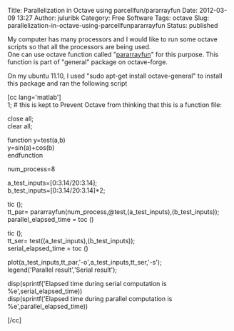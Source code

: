 Title: Parallelization in Octave using parcellfun/pararrayfun
Date: 2012-03-09 13:27
Author: juluribk
Category: Free Software
Tags: octave
Slug: parallelization-in-octave-using-parcellfunpararrayfun
Status: published

My computer has many processors and I would like to run some octave scripts so that all the processors are being used.  
One can use octave function called "[pararrayfun](http://octave.sourceforge.net/general/function/pararrayfun.html)" for this purpose. This function is part of "general" package on octave-forge.

On my ubuntu 11.10, I used "sudo apt-get install octave-general" to install this package and ran the following script

\[cc lang='matlab'\]  
1; \# this is kept to Prevent Octave from thinking that this is a function file:

close all;  
clear all;

function y=test(a,b)  
y=sin(a)+cos(b)  
endfunction

num\_process=8

a\_test\_inputs=\[0:3.14/20:3.14\];  
b\_test\_inputs=\[0:3.14/20:3.14\]\*2;

tic ();  
tt\_par= pararrayfun(num\_process,@test,(a\_test\_inputs),(b\_test\_inputs));  
parallel\_elapsed\_time = toc ()

tic ();  
tt\_ser= test((a\_test\_inputs),(b\_test\_inputs));  
serial\_elapsed\_time = toc ()

plot(a\_test\_inputs,tt\_par,'-o',a\_test\_inputs,tt\_ser,'-s');  
legend('Parallel result','Serial result');

disp(sprintf('Elapsed time during serial computation is %e',serial\_elapsed\_time))  
disp(sprintf('Elapsed time during parallel computation is %e',parallel\_elapsed\_time))

\[/cc\]
